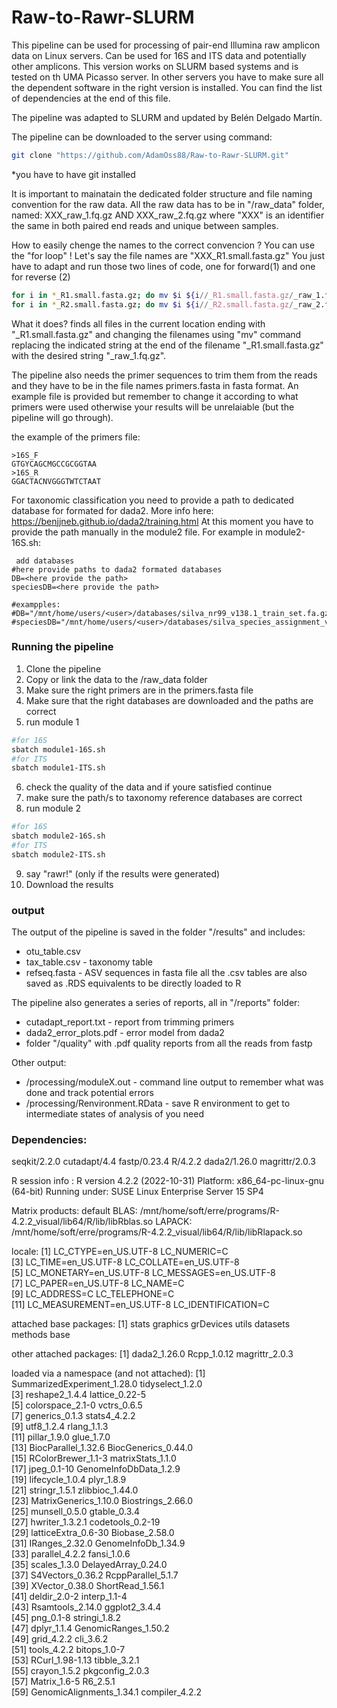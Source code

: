 # Raw-to-Rawr-SLURM

This pipeline can be used for processing of pair-end Illumina raw amplicon data on Linux servers. Can be used for 16S and ITS data and potentially other amplicons. This version works on SLURM based systems and is tested on th UMA Picasso server. In other servers you have to make sure all the dependent software in the right version is installed. You can find the list of dependencies at the end of this file.

The pipeline was adapted to SLURM and updated by Belén Delgado Martín. 

The pipeline can be downloaded to the server using command:
```bash
git clone "https://github.com/AdamOss88/Raw-to-Rawr-SLURM.git"
```
*you have to have git installed

It is important to mainatain the dedicated folder structure and file naming convention for the raw data. All the raw data has to be in "/raw_data" folder, named:
XXX_raw_1.fq.gz   AND   XXX_raw_2.fq.gz  where "XXX" is an identifier the same in both paired end reads and unique between samples.

How to easily chenge the names to the correct convencion ? You can use the "for loop" !
Let's say the file names are "XXX_R1.small.fasta.gz"
You just have to adapt and run those two lines of code, one for forward(1) and one for reverse (2)

```bash
for i in *_R1.small.fasta.gz; do mv $i ${i//_R1.small.fasta.gz/_raw_1.fq.gz}; done
for i in *_R2.small.fasta.gz; do mv $i ${i//_R2.small.fasta.gz/_raw_2.fq.gz}; done
```
What it does? finds all files in the current location ending with "_R1.small.fasta.gz" and changing the filenames using "mv" command replacing the indicated string at the end of the filename "_R1.small.fasta.gz" with the desired string "_raw_1.fq.gz".

The pipeline also needs the primer sequences to trim them from the reads and they have to be in the file names primers.fasta in fasta format. An example file is provided but remember to change it according to what primers were used otherwise your results will be unrelaiable (but the pipeline will go through).

the example of the primers file:

```
>16S_F
GTGYCAGCMGCCGCGGTAA
>16S_R
GGACTACNVGGGTWTCTAAT
```

For taxonomic classification you need to provide a path to dedicated database for formated for dada2. More info here: https://benjjneb.github.io/dada2/training.html
At this moment you have to provide the path manually in the module2 file. For example in module2-16S.sh:

```
 add databases
#here provide paths to dada2 formated databases
DB=<here provide the path>
speciesDB=<here provide the path>

#exampples:
#DB="/mnt/home/users/<user>/databases/silva_nr99_v138.1_train_set.fa.gz"
#speciesDB="/mnt/home/users/<user>/databases/silva_species_assignment_v138.1.fa.gz"
```

### Running the pipeline
1. Clone the pipeline
2. Copy or link the data to the /raw_data folder
3. Make sure the right primers are in the primers.fasta file
4. Make sure that the right databases are downloaded and the paths are correct 
5. run module 1
```bash
#for 16S
sbatch module1-16S.sh
#for ITS
sbatch module1-ITS.sh
```   
6. check the quality of the data and if youre satisfied continue
7. make sure the path/s to taxonomy reference databases are correct   
8. run module 2
```bash
#for 16S
sbatch module2-16S.sh
#for ITS
sbatch module2-ITS.sh
```  
9. say "rawr!" (only if the results were generated)
10. Download the results

### output
The output of the pipeline is saved in the folder "/results" and includes:
- otu_table.csv 
- tax_table.csv - taxonomy table
- refseq.fasta - ASV sequences in fasta file
all the .csv tables are also saved as .RDS equivalents to be directly loaded to R

The pipeline also generates a series of reports, all in "/reports" folder:
- cutadapt_report.txt - report from trimming primers
- dada2_error_plots.pdf - error model from dada2
-  folder "/quality" with .pdf quality reports from all the reads from fastp

Other output:
- /processing/moduleX.out - command line output to remember what was done and track potential errors
- /processing/Renvironment.RData  - save R environment to get to intermediate states of analysis of you need  

### Dependencies:

seqkit/2.2.0
cutadapt/4.4
fastp/0.23.4
R/4.2.2
dada2/1.26.0
magrittr/2.0.3

R session info :
R version 4.2.2 (2022-10-31)
Platform: x86_64-pc-linux-gnu (64-bit)
Running under: SUSE Linux Enterprise Server 15 SP4

Matrix products: default
BLAS:   /mnt/home/soft/erre/programs/R-4.2.2_visual/lib64/R/lib/libRblas.so
LAPACK: /mnt/home/soft/erre/programs/R-4.2.2_visual/lib64/R/lib/libRlapack.so

locale:
 [1] LC_CTYPE=en_US.UTF-8       LC_NUMERIC=C              
 [3] LC_TIME=en_US.UTF-8        LC_COLLATE=en_US.UTF-8    
 [5] LC_MONETARY=en_US.UTF-8    LC_MESSAGES=en_US.UTF-8   
 [7] LC_PAPER=en_US.UTF-8       LC_NAME=C                 
 [9] LC_ADDRESS=C               LC_TELEPHONE=C            
[11] LC_MEASUREMENT=en_US.UTF-8 LC_IDENTIFICATION=C       

attached base packages:
[1] stats     graphics  grDevices utils     datasets  methods   base     

other attached packages:
[1] dada2_1.26.0   Rcpp_1.0.12    magrittr_2.0.3

loaded via a namespace (and not attached):
 [1] SummarizedExperiment_1.28.0 tidyselect_1.2.0           
 [3] reshape2_1.4.4              lattice_0.22-5             
 [5] colorspace_2.1-0            vctrs_0.6.5                
 [7] generics_0.1.3              stats4_4.2.2               
 [9] utf8_1.2.4                  rlang_1.1.3                
[11] pillar_1.9.0                glue_1.7.0                 
[13] BiocParallel_1.32.6         BiocGenerics_0.44.0        
[15] RColorBrewer_1.1-3          matrixStats_1.1.0          
[17] jpeg_0.1-10                 GenomeInfoDbData_1.2.9     
[19] lifecycle_1.0.4             plyr_1.8.9                 
[21] stringr_1.5.1               zlibbioc_1.44.0            
[23] MatrixGenerics_1.10.0       Biostrings_2.66.0          
[25] munsell_0.5.0               gtable_0.3.4               
[27] hwriter_1.3.2.1             codetools_0.2-19           
[29] latticeExtra_0.6-30         Biobase_2.58.0             
[31] IRanges_2.32.0              GenomeInfoDb_1.34.9        
[33] parallel_4.2.2              fansi_1.0.6                
[35] scales_1.3.0                DelayedArray_0.24.0        
[37] S4Vectors_0.36.2            RcppParallel_5.1.7         
[39] XVector_0.38.0              ShortRead_1.56.1           
[41] deldir_2.0-2                interp_1.1-4               
[43] Rsamtools_2.14.0            ggplot2_3.4.4              
[45] png_0.1-8                   stringi_1.8.2              
[47] dplyr_1.1.4                 GenomicRanges_1.50.2       
[49] grid_4.2.2                  cli_3.6.2                  
[51] tools_4.2.2                 bitops_1.0-7               
[53] RCurl_1.98-1.13             tibble_3.2.1               
[55] crayon_1.5.2                pkgconfig_2.0.3            
[57] Matrix_1.6-5                R6_2.5.1                   
[59] GenomicAlignments_1.34.1    compiler_4.2.2   
